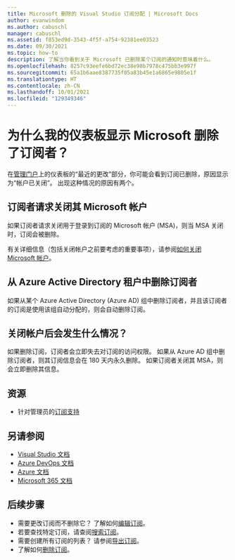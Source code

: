 ```yaml
---
title: Microsoft 删除的 Visual Studio 订阅分配 | Microsoft Docs
author: evanwindom
ms.author: cabuschl
manager: cabuschl
ms.assetid: f853ed9d-3543-4f5f-a754-92381ee03523
ms.date: 09/30/2021
ms.topic: how-to
description: 了解当你看到关于 Microsoft 已删除某个订阅的通知时意味着什么。
ms.openlocfilehash: 8257c93eefe6bd72ec38e98b7978c475bb3e997f
ms.sourcegitcommit: 65a1b6aae8387735f05a83b45e1a6865e9805e1f
ms.translationtype: HT
ms.contentlocale: zh-CN
ms.lasthandoff: 10/01/2021
ms.locfileid: "129349346"
---
```

# <a name="why-does-my-dashboard-shows-microsoft-removed-a-subscriber"></a>为什么我的仪表板显示 Microsoft 删除了订阅者？ 
在[管理门户](https://manage.visualstudio.com)上的仪表板的“最近的更改”部分，你可能会看到订阅已删除，原因显示为“帐户已关闭”。  出现这种情况的原因有两个。  

## <a name="subscribers-request-closure-of-their-microsoft-accounts"></a>订阅者请求关闭其 Microsoft 帐户
如果订阅者请求关闭用于登录到订阅的 Microsoft 帐户 (MSA)，则当 MSA 关闭时，订阅会被删除。  

有关详细信息（包括关闭帐户之前要考虑的重要事项），请参阅[如何关闭 Microsoft 帐户](https://support.microsoft.com/account-billing/how-to-close-your-microsoft-account-c1b2d13f-4de6-6e1b-4a31-d9d668849979)。

## <a name="subscribers-are-removed-from-azure-active-directory-tenant"></a>从 Azure Active Directory 租户中删除订阅者
如果从某个 Azure Active Directory (Azure AD) 组中删除订阅者，并且该订阅者的订阅是使用该组自动分配的，则会自动删除订阅。  

## <a name="what-happens-when-the-account-is-closed"></a>关闭帐户后会发生什么情况？
如果删除订阅，订阅者会立即失去对订阅的访问权限。  如果从 Azure AD 组中删除订阅者，则其订阅信息会在 180 天内永久删除。  如果订阅者关闭其 MSA，则会立即删除其信息。  

## <a name="resources"></a>资源
- 针对管理员的[订阅支持](https://aka.ms/vsadminhelp)

## <a name="see-also"></a>另请参阅
- [Visual Studio 文档](/visualstudio/)
- [Azure DevOps 文档](/azure/devops/)
- [Azure 文档](/azure/)
- [Microsoft 365 文档](/microsoft-365/)

## <a name="next-steps"></a>后续步骤
- 需要更改订阅而不删除它？  了解如何[编辑订阅](edit-license.md)。
- 若要查找特定订阅，请查阅[搜索订阅](search-license.md)。
- 需要创建所有订阅的列表？  请参阅[导出订阅](exporting-subscriptions.md)。
- 了解如何[删除订阅](delete-license.md)。 

